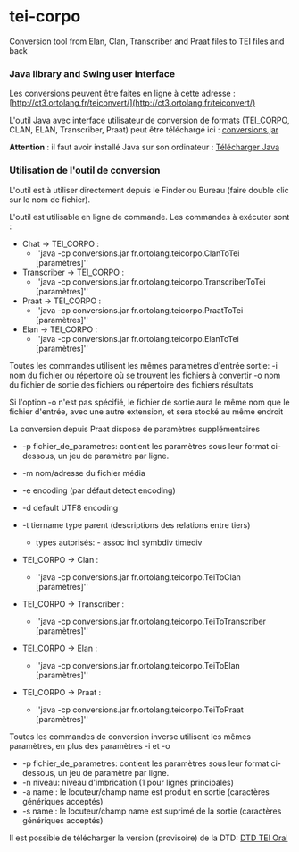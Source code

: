 # tei-corpo
Conversion tool from Elan, Clan, Transcriber and Praat files to TEI files and back

### Java library and Swing user interface

Les conversions peuvent être faites en ligne à cette adresse : [http://ct3.ortolang.fr/teiconvert/](http://ct3.ortolang.fr/teiconvert/)

L'outil Java avec interface utilisateur de conversion de formats (TEI_CORPO, CLAN, ELAN, Transcriber, Praat) peut être téléchargé ici :
[conversions.jar](http://ct3.ortolang.fr/tei-corpo/conversions.jar)

__Attention__ : il faut avoir installé Java sur son ordinateur : [Télécharger Java](http://www.java.com/fr/)

### Utilisation de l'outil de conversion
L'outil est à utiliser directement depuis le Finder ou Bureau (faire double clic sur le nom de fichier).

L'outil est utilisable en ligne de commande. Les commandes à exécuter sont :

  * Chat -> TEI_CORPO :
      * ''java -cp conversions.jar fr.ortolang.teicorpo.ClanToTei [paramètres]''
  * Transcriber -> TEI_CORPO :
      * ''java -cp conversions.jar fr.ortolang.teicorpo.TranscriberToTei [paramètres]''
  * Praat -> TEI_CORPO :
      * ''java -cp conversions.jar fr.ortolang.teicorpo.PraatToTei [paramètres]''
  * Elan -> TEI_CORPO :
      * ''java -cp conversions.jar fr.ortolang.teicorpo.ElanToTei [paramètres]''

Toutes les commandes utilisent les mêmes paramètres d'entrée sortie:
  -i nom du fichier ou répertoire où se trouvent les fichiers à convertir
  -o nom du fichier de sortie des fichiers ou répertoire des fichiers résultats

Si l'option -o n'est pas spécifié, le fichier de sortie aura le même nom que le fichier d'entrée, avec une autre extension, et sera stocké au même endroit

La conversion depuis Praat dispose de paramètres supplémentaires
  * -p fichier_de_parametres: contient les paramètres sous leur format ci-dessous, un jeu de paramètre par ligne.
  * -m nom/adresse du fichier média
  * -e encoding (par défaut detect encoding)
  * -d default UTF8 encoding
  * -t tiername type parent (descriptions des relations entre tiers)
    * types autorisés: - assoc incl symbdiv timediv


  * TEI_CORPO -> Clan :
      * ''java -cp conversions.jar fr.ortolang.teicorpo.TeiToClan [paramètres]''
  * TEI_CORPO -> Transcriber :
      * ''java -cp conversions.jar fr.ortolang.teicorpo.TeiToTranscriber [paramètres]''
  * TEI_CORPO -> Elan :
      * ''java -cp conversions.jar fr.ortolang.teicorpo.TeiToElan [paramètres]''
  * TEI_CORPO -> Praat :
      * ''java -cp conversions.jar fr.ortolang.teicorpo.TeiToPraat [paramètres]''

Toutes les commandes de conversion inverse utilisent les mêmes paramètres, en plus des paramètres -i et -o
  * -p fichier_de_parametres: contient les paramètres sous leur format ci-dessous, un jeu de paramètre par ligne.
  * -n niveau: niveau d'imbrication (1 pour lignes principales)
  * -a name : le locuteur/champ name est produit en sortie (caractères génériques acceptés)
  * -s name : le locuteur/champ name est suprimé de la sortie (caractères génériques acceptés)


Il est possible de télécharger la version (provisoire) de la DTD: [DTD TEI Oral](http://ct3.ortolang.fr/tei-corpo/tei_corpo.dtd)
